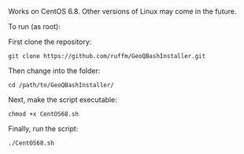 Works on CentOS 6.8. Other versions of Linux may come in the future.

To run (as root):

First clone the repository:

    git clone https://github.com/ruffm/GeoQBashInstaller.git

Then change into the folder:

    cd /path/to/GeoQBashInstaller/

Next, make the script executable:

    chmod +x CentOS68.sh

Finally, run the script:

    ./CentOS68.sh
